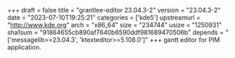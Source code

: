 +++
draft = false
title = "grantlee-editor 23.04.3-2"
version = "23.04.3-2"
date = "2023-07-10T19:25:21"
categories = ['kde5']
upstreamurl = "http://www.kde.org"
arch = "x86_64"
size = "234744"
usize = "1250931"
sha1sum = "91864655cb890af7640b6590ddf981689470506b"
depends = "['messagelib>=23.04.3', 'ktexteditor>=5.108.0']"
+++
gantt editor for PIM application.